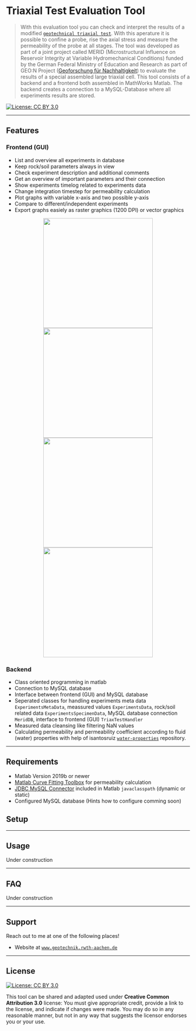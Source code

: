 # Triaxial Test Evaluation Tool
> With this evaluation tool you can check and interpret the results of a modified <a href="https://en.wikipedia.org/wiki/Triaxial_shear_test" target="_blank">`geotechnical triaxial test`</a>. With this aperature it is possible to confine a probe, rise the axial stress and measure the permeability of the probe at all stages. The tool was developed as part of a joint project called MERID (Microstructural Influence on Reservoir Integrity at Variable Hydromechanical Conditions) funded by the German Federal Ministry of Education and Research as part of GEO:N Project ([Geoforschung für Nachhaltigkeit](https://www.bmbf.de/de/geoforschung-2398.html)) to evaluate the results of a special assembled large triaxial cell. This tool consists of a backend and a frontend both assembled in MathWorks Matlab. The backend creates a connection to a MySQL-Database where all experiments results are stored.

[![License: CC BY 3.0](https://img.shields.io/badge/License-CC%20BY%203.0-lightgrey.svg)](https://creativecommons.org/licenses/by/3.0/de/deed.en)

---

## Features

### Frontend (GUI)
 - List and overview all experiments in database
 - Keep rock/soil parameters always in view
 - Check experiment description and additional comments
 - Get an overview of important parameters and their connection
 - Show experiments timelog related to experiments data
 - Change integration timestep for permeability calculation
 - Plot graphs with variable x-axis and two possible y-axis
 - Compare to different/independent experiments
 - Export graphs easiely as raster graphics (1200 DPI) or vector graphics

<p align="center">
  <img src = "https://github.com/froido/merid_triaxial_data_analysis/blob/master/sample/experiments_list.png" width=300> <img src = "https://github.com/froido/merid_triaxial_data_analysis/blob/master/sample/data_overview.png" width=300>
  <img src = "https://github.com/froido/merid_triaxial_data_analysis/blob/master/sample/data_vs_timelog.png" width=300> <img src = "https://github.com/froido/merid_triaxial_data_analysis/blob/master/sample/comparison.png" width=300>
 </p>

### Backend
 - Class oriented programming in matlab
 - Connection to MySQL database
 - Interface between frontend (GUI) and MySQL database
 - Seperated classes for handling experiments meta data `ExperimentsMetaData`, meassured values `ExperimentsData`, rock/soil related data `ExperimentsSpecimenData`, MySQL database connection `MeridDB`, interface to frontend (GUI) `TriaxTestHandler`
 - Measured data cleansing like filtering NaN values
 - Calculating permeability and permeability coefficient according to fluid (water) properties with help of isantosruiz <a href="https://github.com/isantosruiz/water-properties" target="_blank">`water-properties`</a> repository.

---

## Requirements
 - Matlab Version 2019b or newer
 - [Matlab Curve Fitting Toolbox](https://de.mathworks.com/products/curvefitting.html) for permeability calculation
 - [JDBC MySQL Connector](https://dev.mysql.com/doc/connector-j/8.0/en/) included in Matlab `javaclasspath` (dynamic or static)
 - Configured MySQL database (Hints how to configure comming soon)

## Setup


---

## Usage
Under construction

---

## FAQ
Under construction

---

## Support
Reach out to me at one of the following places!

- Website at <a href="http://www.geotechnik.rwth-aachen.de/index.php?section=Biebricher_en" target="_blank">`www.geotechnik.rwth-aachen.de`</a>

---

## License
[![License: CC BY 3.0](https://img.shields.io/badge/License-CC%20BY%203.0-lightgrey.svg)](https://creativecommons.org/licenses/by/3.0/de/deed.en)

This tool can be shared and adapted used under **Creative Common Attribution 3.0** license: You must give appropriate credit, provide a link to the license, and indicate if changes were made. You may do so in any reasonable manner, but not in any way that suggests the licensor endorses you or your use.
